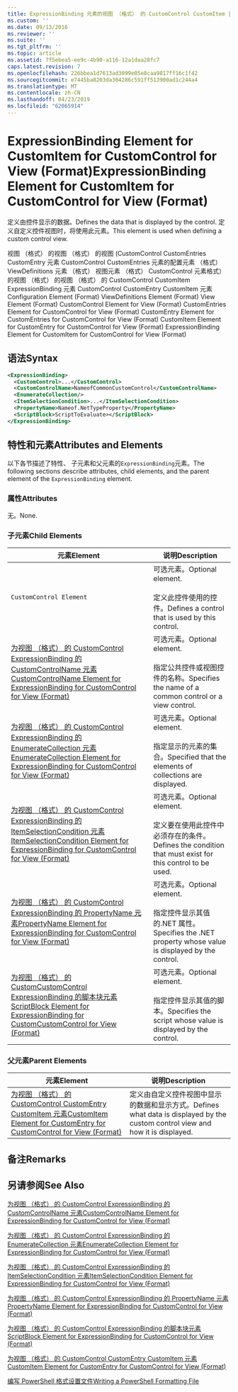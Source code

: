 ```yaml
---
title: ExpressionBinding 元素的视图 （格式） 的 CustomControl CustomItem |Microsoft Docs
ms.custom: ''
ms.date: 09/13/2016
ms.reviewer: ''
ms.suite: ''
ms.tgt_pltfrm: ''
ms.topic: article
ms.assetid: 7f5ebea5-ee9c-4b90-a116-12a1daa28fc7
caps.latest.revision: 7
ms.openlocfilehash: 226bbea1d7613ad3099e05e8caa9817ff16c1f42
ms.sourcegitcommit: e7445ba8203da304286c591ff513900ad1c244a4
ms.translationtype: MT
ms.contentlocale: zh-CN
ms.lasthandoff: 04/23/2019
ms.locfileid: "62065914"
---
```

# <a name="expressionbinding-element-for-customitem-for-customcontrol-for-view-format"></a><span data-ttu-id="ee7dd-102">ExpressionBinding Element for CustomItem for CustomControl for View (Format)</span><span class="sxs-lookup"><span data-stu-id="ee7dd-102">ExpressionBinding Element for CustomItem for CustomControl for View (Format)</span></span>

<span data-ttu-id="ee7dd-103">定义由控件显示的数据。</span><span class="sxs-lookup"><span data-stu-id="ee7dd-103">Defines the data that is displayed by the control.</span></span> <span data-ttu-id="ee7dd-104">定义自定义控件视图时，将使用此元素。</span><span class="sxs-lookup"><span data-stu-id="ee7dd-104">This element is used when defining a custom control view.</span></span>

<span data-ttu-id="ee7dd-105">视图 （格式） 的视图 （格式） 的视图 (CustomControl CustomEntries CustomEntry 元素 CustomControl CustomEntries 元素的配置元素 （格式） ViewDefinitions 元素 （格式） 视图元素 （格式） CustomControl 元素格式） 的视图 （格式） 的视图 （格式） 的 CustomControl CustomItem ExpressionBinding 元素 CustomControl CustomEntry CustomItem 元素</span><span class="sxs-lookup"><span data-stu-id="ee7dd-105">Configuration Element (Format) ViewDefinitions Element (Format) View Element (Format) CustomControl Element for View (Format) CustomEntries Element for CustomControl for View (Format) CustomEntry Element for CustomEntries for CustomControl for View (Format) CustomItem Element for CustomEntry for CustomControl for View (Format) ExpressionBinding Element for CustomItem for CustomControl for View (Format)</span></span>

## <a name="syntax"></a><span data-ttu-id="ee7dd-106">语法</span><span class="sxs-lookup"><span data-stu-id="ee7dd-106">Syntax</span></span>

```xml
<ExpressionBinding>
  <CustomControl>...</CustomControl>
  <CustomControlName>NameofCommonCustomControl</CustomControlName>
  <EnumerateCollection/>
  <ItemSelectionCondition>...</ItemSelectionCondition>
  <PropertyName>Nameof.NetTypeProperty</PropertyName>
  <ScriptBlock>ScriptToEvaluate></ScriptBlock>
</ExpressionBinding>
```

## <a name="attributes-and-elements"></a><span data-ttu-id="ee7dd-107">特性和元素</span><span class="sxs-lookup"><span data-stu-id="ee7dd-107">Attributes and Elements</span></span>

<span data-ttu-id="ee7dd-108">以下各节描述了特性、 子元素和父元素的`ExpressionBinding`元素。</span><span class="sxs-lookup"><span data-stu-id="ee7dd-108">The following sections describe attributes, child elements, and the parent element of the `ExpressionBinding` element.</span></span>

### <a name="attributes"></a><span data-ttu-id="ee7dd-109">属性</span><span class="sxs-lookup"><span data-stu-id="ee7dd-109">Attributes</span></span>

<span data-ttu-id="ee7dd-110">无。</span><span class="sxs-lookup"><span data-stu-id="ee7dd-110">None.</span></span>

### <a name="child-elements"></a><span data-ttu-id="ee7dd-111">子元素</span><span class="sxs-lookup"><span data-stu-id="ee7dd-111">Child Elements</span></span>

|<span data-ttu-id="ee7dd-112">元素</span><span class="sxs-lookup"><span data-stu-id="ee7dd-112">Element</span></span>|<span data-ttu-id="ee7dd-113">说明</span><span class="sxs-lookup"><span data-stu-id="ee7dd-113">Description</span></span>|
|-------------|-----------------|
|`CustomControl Element`|<span data-ttu-id="ee7dd-114">可选元素。</span><span class="sxs-lookup"><span data-stu-id="ee7dd-114">Optional element.</span></span><br /><br /> <span data-ttu-id="ee7dd-115">定义此控件使用的控件。</span><span class="sxs-lookup"><span data-stu-id="ee7dd-115">Defines a control that is used by this control.</span></span>|
|[<span data-ttu-id="ee7dd-116">为视图 （格式） 的 CustomControl ExpressionBinding 的 CustomControlName 元素</span><span class="sxs-lookup"><span data-stu-id="ee7dd-116">CustomControlName Element for ExpressionBinding for CustomControl for View (Format)</span></span>](./customcontrolname-element-for-expressionbinding-for-customcontrol-for-view-format.md)|<span data-ttu-id="ee7dd-117">可选元素。</span><span class="sxs-lookup"><span data-stu-id="ee7dd-117">Optional element.</span></span><br /><br /> <span data-ttu-id="ee7dd-118">指定公共控件或视图控件的名称。</span><span class="sxs-lookup"><span data-stu-id="ee7dd-118">Specifies the name of a common control or a view control.</span></span>|
|[<span data-ttu-id="ee7dd-119">为视图 （格式） 的 CustomControl ExpressionBinding 的 EnumerateCollection 元素</span><span class="sxs-lookup"><span data-stu-id="ee7dd-119">EnumerateCollection Element for ExpressionBinding for CustomControl for View (Format)</span></span>](./enumeratecollection-element-for-expressionbinding-for-customcontrol-for-view-format.md)|<span data-ttu-id="ee7dd-120">可选元素。</span><span class="sxs-lookup"><span data-stu-id="ee7dd-120">Optional element.</span></span><br /><br /> <span data-ttu-id="ee7dd-121">指定显示的元素的集合。</span><span class="sxs-lookup"><span data-stu-id="ee7dd-121">Specified that the elements of collections are displayed.</span></span>|
|[<span data-ttu-id="ee7dd-122">为视图 （格式） 的 CustomControl ExpressionBinding 的 ItemSelectionCondition 元素</span><span class="sxs-lookup"><span data-stu-id="ee7dd-122">ItemSelectionCondition Element for ExpressionBinding for CustomControl for View (Format)</span></span>](./itemselectioncondition-element-for-expressionbinding-for-customcontrol-format.md)|<span data-ttu-id="ee7dd-123">可选元素。</span><span class="sxs-lookup"><span data-stu-id="ee7dd-123">Optional element.</span></span><br /><br /> <span data-ttu-id="ee7dd-124">定义要在使用此控件中必须存在的条件。</span><span class="sxs-lookup"><span data-stu-id="ee7dd-124">Defines the condition that must exist for this control to be used.</span></span>|
|[<span data-ttu-id="ee7dd-125">为视图 （格式） 的 CustomControl ExpressionBinding 的 PropertyName 元素</span><span class="sxs-lookup"><span data-stu-id="ee7dd-125">PropertyName Element for ExpressionBinding for CustomControl for View (Format)</span></span>](./propertyname-element-for-expressionbinding-for-customcontrol-for-view-format.md)|<span data-ttu-id="ee7dd-126">可选元素。</span><span class="sxs-lookup"><span data-stu-id="ee7dd-126">Optional element.</span></span><br /><br /> <span data-ttu-id="ee7dd-127">指定控件显示其值的.NET 属性。</span><span class="sxs-lookup"><span data-stu-id="ee7dd-127">Specifies the .NET property whose value is displayed by the control.</span></span>|
|[<span data-ttu-id="ee7dd-128">为视图 （格式） 的 CustomCustomControl ExpressionBinding 的脚本块元素</span><span class="sxs-lookup"><span data-stu-id="ee7dd-128">ScriptBlock Element for ExpressionBinding for CustomCustomControl for View (Format)</span></span>](./scriptblock-element-for-expressionbinding-for-customcontrol-for-view-format.md)|<span data-ttu-id="ee7dd-129">可选元素。</span><span class="sxs-lookup"><span data-stu-id="ee7dd-129">Optional element.</span></span><br /><br /> <span data-ttu-id="ee7dd-130">指定控件显示其值的脚本。</span><span class="sxs-lookup"><span data-stu-id="ee7dd-130">Specifies the script whose value is displayed by the control.</span></span>|

### <a name="parent-elements"></a><span data-ttu-id="ee7dd-131">父元素</span><span class="sxs-lookup"><span data-stu-id="ee7dd-131">Parent Elements</span></span>

|<span data-ttu-id="ee7dd-132">元素</span><span class="sxs-lookup"><span data-stu-id="ee7dd-132">Element</span></span>|<span data-ttu-id="ee7dd-133">说明</span><span class="sxs-lookup"><span data-stu-id="ee7dd-133">Description</span></span>|
|-------------|-----------------|
|[<span data-ttu-id="ee7dd-134">为视图 （格式） 的 CustomControl CustomEntry CustomItem 元素</span><span class="sxs-lookup"><span data-stu-id="ee7dd-134">CustomItem Element for CustomEntry for CustomControl for View (Format)</span></span>](./customitem-element-for-customentry-for-customcontrol-for-view-format.md)|<span data-ttu-id="ee7dd-135">定义由自定义控件视图中显示的数据和显示方式。</span><span class="sxs-lookup"><span data-stu-id="ee7dd-135">Defines what data is displayed by the custom control view and how it is displayed.</span></span>|

## <a name="remarks"></a><span data-ttu-id="ee7dd-136">备注</span><span class="sxs-lookup"><span data-stu-id="ee7dd-136">Remarks</span></span>

## <a name="see-also"></a><span data-ttu-id="ee7dd-137">另请参阅</span><span class="sxs-lookup"><span data-stu-id="ee7dd-137">See Also</span></span>

[<span data-ttu-id="ee7dd-138">为视图 （格式） 的 CustomControl ExpressionBinding 的 CustomControlName 元素</span><span class="sxs-lookup"><span data-stu-id="ee7dd-138">CustomControlName Element for ExpressionBinding for CustomControl for View (Format)</span></span>](./customcontrolname-element-for-expressionbinding-for-customcontrol-for-view-format.md)

[<span data-ttu-id="ee7dd-139">为视图 （格式） 的 CustomControl ExpressionBinding 的 EnumerateCollection 元素</span><span class="sxs-lookup"><span data-stu-id="ee7dd-139">EnumerateCollection Element for ExpressionBinding for CustomControl for View (Format)</span></span>](./enumeratecollection-element-for-expressionbinding-for-customcontrol-for-view-format.md)

[<span data-ttu-id="ee7dd-140">为视图 （格式） 的 CustomControl ExpressionBinding 的 ItemSelectionCondition 元素</span><span class="sxs-lookup"><span data-stu-id="ee7dd-140">ItemSelectionCondition Element for ExpressionBinding for CustomControl for View (Format)</span></span>](./itemselectioncondition-element-for-expressionbinding-for-customcontrol-format.md)

[<span data-ttu-id="ee7dd-141">为视图 （格式） 的 CustomControl ExpressionBinding 的 PropertyName 元素</span><span class="sxs-lookup"><span data-stu-id="ee7dd-141">PropertyName Element for ExpressionBinding for CustomControl for View (Format)</span></span>](./propertyname-element-for-expressionbinding-for-customcontrol-for-view-format.md)

[<span data-ttu-id="ee7dd-142">为视图 （格式） 的 CustomControl ExpressionBinding 的脚本块元素</span><span class="sxs-lookup"><span data-stu-id="ee7dd-142">ScriptBlock Element for ExpressionBinding for CustomControl for View (Format)</span></span>](./scriptblock-element-for-expressionbinding-for-customcontrol-for-view-format.md)

[<span data-ttu-id="ee7dd-143">为视图 （格式） 的 CustomControl CustomEntry CustomItem 元素</span><span class="sxs-lookup"><span data-stu-id="ee7dd-143">CustomItem Element for CustomEntry for CustomControl for View (Format)</span></span>](./customitem-element-for-customentry-for-customcontrol-for-view-format.md)

[<span data-ttu-id="ee7dd-144">编写 PowerShell 格式设置文件</span><span class="sxs-lookup"><span data-stu-id="ee7dd-144">Writing a PowerShell Formatting File</span></span>](./writing-a-powershell-formatting-file.md)
